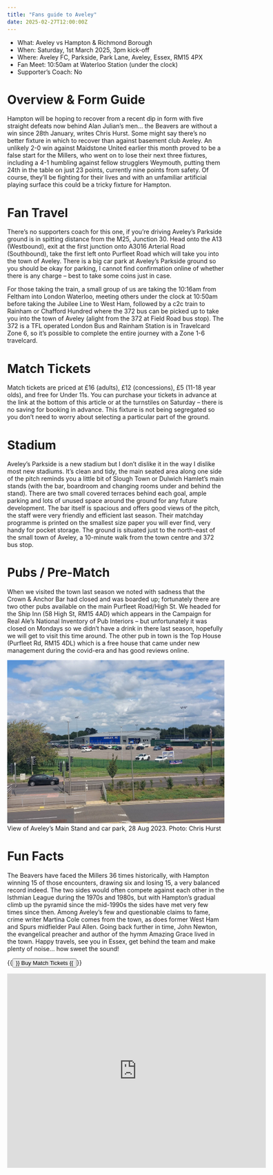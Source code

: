 ```yaml
---
title: "Fans guide to Aveley"
date: 2025-02-27T12:00:00Z
---
```


- What: Aveley vs Hampton & Richmond Borough
- When: Saturday, 1st March 2025, 3pm kick-off
- Where: Aveley FC, Parkside, Park Lane, Aveley, Essex, RM15 4PX
- Fan Meet: 10:50am at Waterloo Station (under the clock)
- Supporter’s Coach: No

# Overview & Form Guide
Hampton will be hoping to recover from a recent dip in form with five straight defeats now behind Alan Julian’s men… the Beavers are without a win since 28th January, writes Chris Hurst.  Some might say there’s no better fixture in which to recover than against basement club Aveley.  An unlikely 2-0 win against Maidstone United earlier this month proved to be a false start for the Millers, who went on to lose their next three fixtures, including a 4-1 humbling against fellow strugglers Weymouth, putting them 24th in the table on just 23 points, currently nine points from safety.  Of course, they’ll be fighting for their lives and with an unfamiliar artificial playing surface this could be a tricky fixture for Hampton.

# Fan Travel
There’s no supporters coach for this one, if you’re driving Aveley’s Parkside ground is in spitting distance from the M25, Junction 30.  Head onto the A13 (Westbound), exit at the first junction onto A3016 Arterial Road (Southbound), take the first left onto Purfleet Road which will take you into the town of Aveley.  There is a big car park at Aveley’s Parkside ground so you should be okay for parking, I cannot find confirmation online of whether there is any charge – best to take some coins just in case.

For those taking the train, a small group of us are taking the 10:16am from Feltham into London Waterloo, meeting others under the clock at 10:50am before taking the Jubilee Line to West Ham, followed by a c2c train to Rainham or Chafford Hundred where the 372 bus can be picked up to take you into the town of Aveley (alight from the 372 at Field Road bus stop).  The 372 is a TFL operated London Bus and Rainham Station is in Travelcard Zone 6, so it’s possible to complete the entire journey with a Zone 1-6 travelcard.

# Match Tickets
Match tickets are priced at £16 (adults), £12 (concessions), £5 (11-18 year olds), and free for Under 11s.  You can purchase your tickets in advance at the link at the bottom of this article or at the turnstiles on Saturday – there is no saving for booking in advance.  This fixture is not being segregated so you don’t need to worry about selecting a particular part of the ground.

# Stadium
Aveley’s Parkside is a new stadium but I don’t dislike it in the way I dislike most new stadiums.  It’s clean and tidy, the main seated area along one side of the pitch reminds you a little bit of Slough Town or Dulwich Hamlet’s main stands (with the bar, boardroom and changing rooms under and behind the stand).  There are two small covered terraces behind each goal, ample parking and lots of unused space around the ground for any future development.  The bar itself is spacious and offers good views of the pitch, the staff were very friendly and efficient last season.  Their matchday programme is printed on the smallest size paper you will ever find, very handy for pocket storage.  The ground is situated just to the north-east of the small town of Aveley, a 10-minute walk from the town centre and 372 bus stop.

# Pubs / Pre-Match
When we visited the town last season we noted with sadness that the Crown & Anchor Bar had closed and was boarded up; fortunately there are two other pubs available on the main Purfleet Road/High St.  We headed for the Ship Inn (58 High St, RM15 4AD) which appears in the Campaign for Real Ale’s National Inventory of Pub Interiors – but unfortunately it was closed on Mondays so we didn’t have a drink in there last season, hopefully we will get to visit this time around.  The other pub in town is the Top House (Purfleet Rd, RM15 4DL) which is a free house that came under new management during the covid-era and has good reviews online.

![Aveley’s Main Stand and car park](averly1.jpg)
View of Aveley’s Main Stand and car park, 28 Aug 2023. Photo: Chris Hurst

# Fun Facts
The Beavers have faced the Millers 36 times historically, with Hampton winning 15 of those encounters, drawing six and losing 15, a very balanced record indeed.  The two sides would often compete against each other in the Isthmian League during the 1970s and 1980s, but with Hampton’s gradual climb up the pyramid since the mid-1990s the sides have met very few times since then.  Among Aveley’s few and questionable claims to fame, crime writer Martina Cole comes from the town, as does former West Ham and Spurs midfielder Paul Allen.  Going back further in time, John Newton, the evangelical preacher and author of the hymm Amazing Grace lived in the town.  Happy travels, see you in Essex, get behind the team and make plenty of noise… how sweet the sound!


{{<button href="https://app.fanbaseclub.com/Fan/Tickets/SelectType?fixtureId=6774" target="_self">}} Buy Match Tickets {{</button>}}<br>

<iframe src="https://www.google.com/maps/embed?pb=!1m18!1m12!1m3!1d2483.545881042832!2d0.25803087661984425!3d51.503200471812264!2m3!1f0!2f0!3f0!3m2!1i1024!2i768!4f13.1!3m3!1m2!1s0x47d8b090f64646d1%3A0xdd59a913226bde80!2sParkside%20-%20Aveley%20Football%20Club!5e0!3m2!1sen!2suk!4v1740692136023!5m2!1sen!2suk" width="600" height="450" style="border:0;" allowfullscreen="" loading="lazy" referrerpolicy="no-referrer-when-downgrade"></iframe>